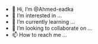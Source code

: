 - 👋 Hi, I’m @Ahmed-eadka
- 👀 I’m interested in ...
- 🌱 I’m currently learning ...
- 💞️ I’m looking to collaborate on ...
- 📫 How to reach me ...

<!---
Ahmed-eadka/Ahmed-eadka is a ✨ special ✨ repository because its `README.md` (this file) appears on your GitHub profile.
You can click the Preview link to take a look at your changes.
--->
